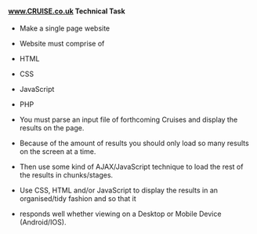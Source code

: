 #### www.CRUISE.co.uk Technical Task

* Make a single page website 
* Website must comprise of
* HTML
* CSS
* JavaScript
* PHP

* You must parse an input file of forthcoming Cruises and display the results on the page.
* Because of the amount of results you should only load so many results on the screen at a time. 
* Then use some kind of AJAX/JavaScript technique to load the rest of the results in chunks/stages.
* Use CSS, HTML and/or JavaScript  to display the results in an organised/tidy fashion and so that it 
* responds well whether viewing on a Desktop or Mobile Device (Android/IOS).
